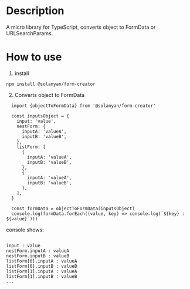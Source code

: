 # Description

A micro library for TypeScript, converts object to FormData or URLSearchParams.

# How to use

1. install
```
npm install @solanyan/form-creator
```

2. Converts object to FormData
```
  import {objectToFormData} from '@solanyan/form-creator'
   
  const inputsObject = {
    input: 'value',
    nestForm: {
      inputA: 'valueA',
      inputB: 'valueB',
    },
    listForm: [
      {
        inputA: 'valueA',
        inputB: 'valueB',
      },
      {
        inputA: 'valueA',
        inputB: 'valueB',
      },
    ],
  }

  const formData = objectToFormData(inputsObject)
  console.log(formData.forEach((value, key) => console.log(`${key} : ${value}`)))
```

console shows:
```

input : value
nestForm.inputA : valueA
nestForm.inputB : valueB
listForm[0].inputA : valueA
listForm[0].inputB : valueB
listForm[1].inputA : valueA
listForm[1].inputB : valueB
...

```
